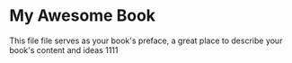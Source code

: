 # My Awesome Book

This file file serves as your book's preface, a great place to describe your book's content and ideas 1111


